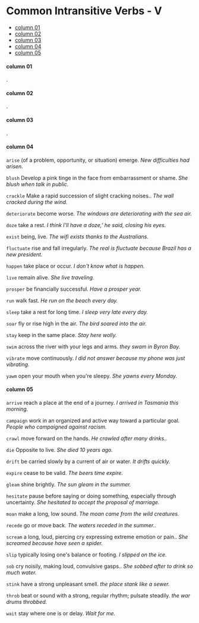 # Common Intransitive Verbs - V #


* [column 01](#column-01)
* [column 02](#column-02)
* [column 03](#column-03)
* [column 04](#column-04)
* [column 05](#column-05)

#### column 01 ####
.

#### column 02 ####
.

#### column 03 ####
.

#### column 04 ####
`arise`
(of a problem, opportunity, or situation) emerge.
_New difficulties had arisen._

`blush`
Develop a pink tinge in the face from embarrassment or shame.
_She blush when talk in public._

`crackle`
Make a rapid succession of slight cracking noises..
_The wall cracked during the wind._

`deteriorate`
become worse.
_The windows are deteriorating with the sea air._

`doze`
take a rest.
_I think I'll have a doze,’ he said, closing his eyes._

`exist`
being, live.
_The wifi exists thanks to the Australians._

`fluctuate`
rise and fall irregularly.
_The real is fluctuate because Brazil has a new president._

`happen`
take place or occur.
_I don't know what is happen._

`live`
remain alive.
_She live traveling._


`prosper`
be financially successful.
_Have a prosper year._

`run`
walk fast.
_He run on the beach every day._

`sleep`
take a rest for long time.
_I sleep very late every day._

`soar`
fly or rise high in the air.
_The bird soared into the air._

`stay`
keep in the same place.
_Stay here wolly._

`swim`
across the river with your legs and arms.
_they swam in Byron Bay._

`vibrate`
move continuously.
_I did not answer because my phone was just vibrating._

`yawm`
open your mouth when you're sleepy.
_She yawns every Monday._


#### column 05 ####

`arrive`
reach a place at the end of a journey.
_I arrived in Tasmania this morning._

`campaign`
work in an organized and active way toward a particular goal.
_People who campaigned against racism._

`crawl`
move forward on the hands.
_He crawled after many drinks.._

`die`
Opposite to live.
_She died 10 years ago._

`drift`
be carried slowly by a current of air or water.
_It drifts quickly._

`expire`
cease to be valid.
_The beers time expire._

`gleam`
shine brightly.
_The sun gleam in the summer._

`hesitate`
pause before saying or doing something, especially through uncertainty.
_She hesitated to accept the proposal of marriage._

`moan`
make a long, low sound.
_The moan came from the wild creatures._

`recede`
go or move back.
_The waters receded in the summer.._

`scream`
a long, loud, piercing cry expressing extreme emotion or pain..
_She screamed because have seen a spider._

`slip`
typically losing one's balance or footing.
_I slipped on the ice._

`sob`
cry noisily, making loud, convulsive gasps..
_She sobbed after to drink so much water._

`stink`
have a strong unpleasant smell.
_the place stank like a sewer._

`throb`
beat or sound with a strong, regular rhythm; pulsate steadily.
_the war drums throbbed._

`wait`
stay where one is or delay.
_Wait for me._
